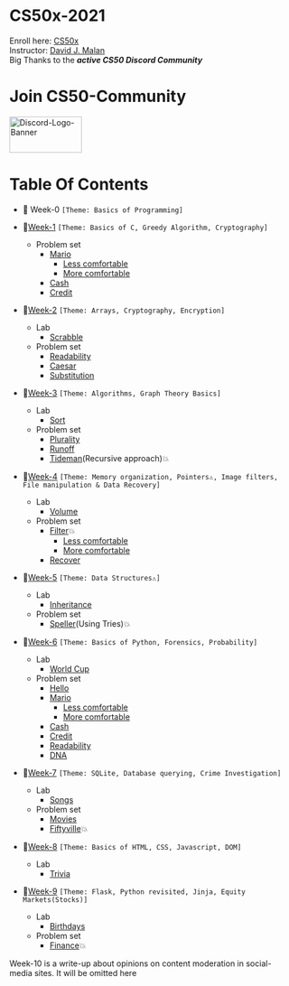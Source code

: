 # CS50x-2021
Enroll here: [CS50x](https://cs50.harvard.edu/x/)\
Instructor: [David J. Malan](https://cs.harvard.edu/malan/)\
Big Thanks to the ***active CS50 Discord Community***

# Join CS50-Community
<a href="https://discord.com/invite/cs50"><img src="https://discord.com/assets/192cb9459cbc0f9e73e2591b700f1857.svg" alt="Discord-Logo-Banner" width="128" height="64"></a>

# Table Of Contents
- 🎏 Week-0  ```[Theme: Basics of Programming]```

- 🎏[Week-1](week1/) ```[Theme: Basics of C, Greedy Algorithm, Cryptography]```
  - Problem set
    - [Mario](week1/mario)
      - [Less comfortable](week1/mario/mario-less)
      - [More comfortable](week1/mario/mario-more)
    - [Cash](week1/cash)
    - [Credit](week1/credit)
 
 - 🎏[Week-2](week2/) ```[Theme: Arrays, Cryptography, Encryption]```
    - Lab
      - [Scrabble](week2/scrabble)
    - Problem set
      - [Readability](week2/readability)
      - [Caesar](week2/caesar)
      - [Substitution](week2/substitution)

 - 🎏[Week-3](week3/) ```[Theme: Algorithms, Graph Theory Basics]```
    - Lab
      - [Sort](week3/sort)
    - Problem set
      - [Plurality](week3/plurality)
      - [Runoff](week3/runoff)
      - [Tideman](week3/tideman)(Recursive approach)💥

 - 🎏[Week-4](week4/) ```[Theme: Memory organization, Pointers⚠, Image filters, File manipulation & Data Recovery]```
    - Lab
      - [Volume](week4/volume)
    - Problem set
      - [Filter](week4/filter)💥
        - [Less comfortable](week4/filter/filter-less)
        - [More comfortable](week4/filter/filter-more)
      - [Recover](week4/recover)
 
 - 🎏[Week-5](week5/) ```[Theme: Data Structures⚠]```
    - Lab
      - [Inheritance](week5/inheritance)
    - Problem set
      - [Speller](week5/speller)(Using Tries)💥 

- 🎏[Week-6](week6/) ```[Theme: Basics of Python, Forensics, Probability]```
  - Lab
    - [World Cup](week6/world-cup)
  - Problem set
    - [Hello](week6/sentimental-hello)
    - [Mario](week6/mario)
      - [Less comfortable](week6/mario/sentimental-mario-less)
      - [More comfortable](week6/mario/sentimental-mario-more)
    - [Cash](week6/sentimental-cash)
    - [Credit](week6/sentimental-credit)
    - [Readability](week6/sentimental-readability)
    - [DNA](week6/dna)

- 🎏[Week-7](week7/) ```[Theme: SQLite, Database querying, Crime Investigation]```
  - Lab
    - [Songs](week7/songs)
  - Problem set
    - [Movies](week7/movies)
    - [Fiftyville](week7/fiftyville)💥

- 🎏[Week-8](week8/) ```[Theme: Basics of HTML, CSS, Javascript, DOM]```
  - Lab
    - [Trivia](week8/trivia)

- 🎏[Week-9](week9/) ```[Theme: Flask, Python revisited, Jinja, Equity Markets(Stocks)]```
  - Lab
    - [Birthdays](week9/birthdays)
  - Problem set
    - [Finance](week9/finance)💥


Week-10 is a write-up about opinions on content moderation in social-media sites. It will be omitted here